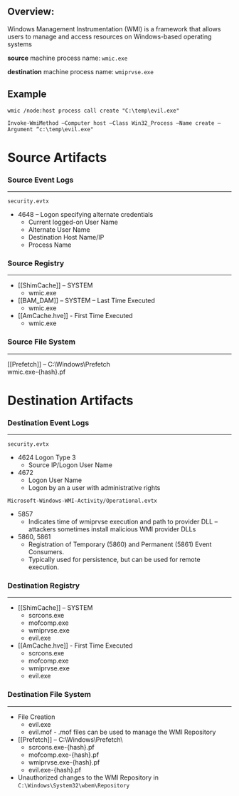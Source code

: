 ## Overview:

Windows Management Instrumentation (WMI) is a framework that allows users to manage and access resources on Windows-based operating systems

**source** machine process name: `wmic.exe`

**destination** machine process name: `wmiprvse.exe`

## Example

`wmic /node:host process call create "C:\temp\evil.exe"`

`Invoke-WmiMethod –Computer host –Class Win32_Process –Name create –Argument “c:\temp\evil.exe"`

# Source Artifacts

### Source Event Logs
---
`security.evtx`
- 4648 – Logon specifying alternate credentials
    - Current logged-on User Name
    - Alternate User Name
    - Destination Host Name/IP
    - Process Name

### Source Registry
---
- [[ShimCache]] – SYSTEM
    - wmic.exe
- [[BAM_DAM]] – SYSTEM – Last Time Executed
    -  wmic.exe
- [[AmCache.hve]] - First Time Executed
    - wmic.exe

### Source File System
---

[[Prefetch]] – C:\Windows\Prefetch\
wmic.exe-{hash}.pf



# Destination Artifacts

### Destination Event Logs
---
`security.evtx`
- 4624 Logon Type 3
    - Source IP/Logon User Name
- 4672
    - Logon User Name
    - Logon by an a user with administrative rights

`Microsoft-Windows-WMI-Activity/Operational.evtx`
- 5857
    - Indicates time of wmiprvse execution and path to provider DLL – attackers sometimes install malicious WMI provider DLLs
- 5860, 5861
    - Registration of Temporary (5860) and Permanent (5861) Event Consumers.
    - Typically used for persistence, but can be used for remote execution.

### Destination Registry
---

- [[ShimCache]] – SYSTEM
    - scrcons.exe
    - mofcomp.exe
    - wmiprvse.exe
    - evil.exe
- [[AmCache.hve]] - First Time Executed
    - scrcons.exe
    - mofcomp.exe
    - wmiprvse.exe
    - evil.exe

### Destination File System
---

- File Creation
    - evil.exe
    - evil.mof - .mof files can be used to manage the WMI Repository
- [[Prefetch]] – C:\Windows\Prefetch\
    - scrcons.exe-{hash}.pf
    - mofcomp.exe-{hash}.pf
    - wmiprvse.exe-{hash}.pf
    - evil.exe-{hash}.pf
- Unauthorized changes to the WMI Repository in `C:\Windows\System32\wbem\Repository`
